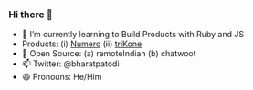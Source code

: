 ### Hi there 👋

<!--
**bharat-patodi/bharat-patodi** is a ✨ _special_ ✨ repository because its `README.md` (this file) appears on your GitHub profile.
-->

- 🌱 I’m currently learning to Build Products with Ruby and JS
- Products: (i) [Numero](https://altcampus.github.io/numero/build/index.html) (ii) [triKone](
https://bharat-patodi.github.io/trikone/)
- 👯 Open Source: (a) remoteIndian (b) chatwoot
- 📫 Twitter: @bharatpatodi
- 😄 Pronouns: He/Him
